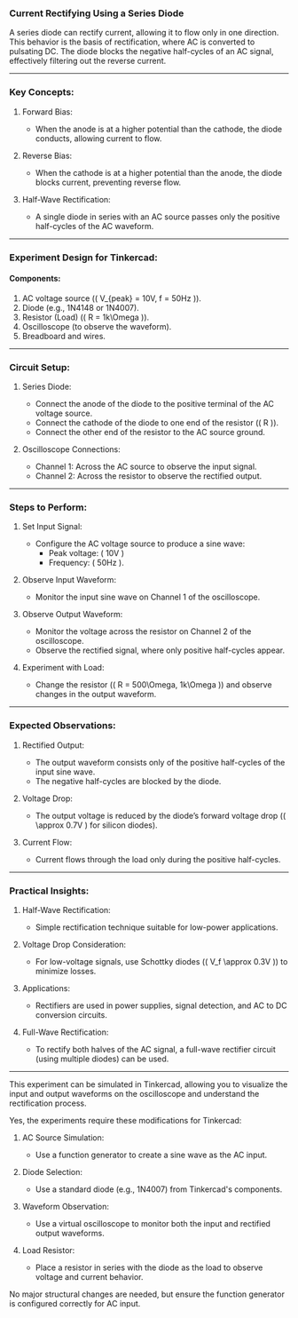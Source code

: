 ### Current Rectifying Using a Series Diode

A series diode can rectify current, allowing it to flow only in one direction. This behavior is the basis of rectification, where AC is converted to pulsating DC. The diode blocks the negative half-cycles of an AC signal, effectively filtering out the reverse current.

---

### Key Concepts:

1. Forward Bias:
   - When the anode is at a higher potential than the cathode, the diode conducts, allowing current to flow.

2. Reverse Bias:
   - When the cathode is at a higher potential than the anode, the diode blocks current, preventing reverse flow.

3. Half-Wave Rectification:
   - A single diode in series with an AC source passes only the positive half-cycles of the AC waveform.

---

### Experiment Design for Tinkercad:

#### Components:
1. AC voltage source (\( V_{peak} = 10V, f = 50Hz \)).
2. Diode (e.g., 1N4148 or 1N4007).
3. Resistor (Load) (\( R = 1k\Omega \)).
4. Oscilloscope (to observe the waveform).
5. Breadboard and wires.

---

### Circuit Setup:

1. Series Diode:
   - Connect the anode of the diode to the positive terminal of the AC voltage source.
   - Connect the cathode of the diode to one end of the resistor (\( R \)).
   - Connect the other end of the resistor to the AC source ground.

2. Oscilloscope Connections:
   - Channel 1: Across the AC source to observe the input signal.
   - Channel 2: Across the resistor to observe the rectified output.

---

### Steps to Perform:

1. Set Input Signal:
   - Configure the AC voltage source to produce a sine wave:
     - Peak voltage: \( 10V \)
     - Frequency: \( 50Hz \).

2. Observe Input Waveform:
   - Monitor the input sine wave on Channel 1 of the oscilloscope.

3. Observe Output Waveform:
   - Monitor the voltage across the resistor on Channel 2 of the oscilloscope.
   - Observe the rectified signal, where only positive half-cycles appear.

4. Experiment with Load:
   - Change the resistor (\( R = 500\Omega, 1k\Omega \)) and observe changes in the output waveform.

---

### Expected Observations:

1. Rectified Output:
   - The output waveform consists only of the positive half-cycles of the input sine wave.
   - The negative half-cycles are blocked by the diode.

2. Voltage Drop:
   - The output voltage is reduced by the diode’s forward voltage drop (\( \approx 0.7V \) for silicon diodes).

3. Current Flow:
   - Current flows through the load only during the positive half-cycles.

---

### Practical Insights:

1. Half-Wave Rectification:
   - Simple rectification technique suitable for low-power applications.

2. Voltage Drop Consideration:
   - For low-voltage signals, use Schottky diodes (\( V_f \approx 0.3V \)) to minimize losses.

3. Applications:
   - Rectifiers are used in power supplies, signal detection, and AC to DC conversion circuits.

4. Full-Wave Rectification:
   - To rectify both halves of the AC signal, a full-wave rectifier circuit (using multiple diodes) can be used.

---

This experiment can be simulated in Tinkercad, allowing you to visualize the input and output waveforms on the oscilloscope and understand the rectification process.

Yes, the experiments require these modifications for Tinkercad:

1. AC Source Simulation:
   - Use a function generator to create a sine wave as the AC input.
   
2. Diode Selection:
   - Use a standard diode (e.g., 1N4007) from Tinkercad's components.

3. Waveform Observation:
   - Use a virtual oscilloscope to monitor both the input and rectified output waveforms.

4. Load Resistor:
   - Place a resistor in series with the diode as the load to observe voltage and current behavior.

No major structural changes are needed, but ensure the function generator is configured correctly for AC input.
